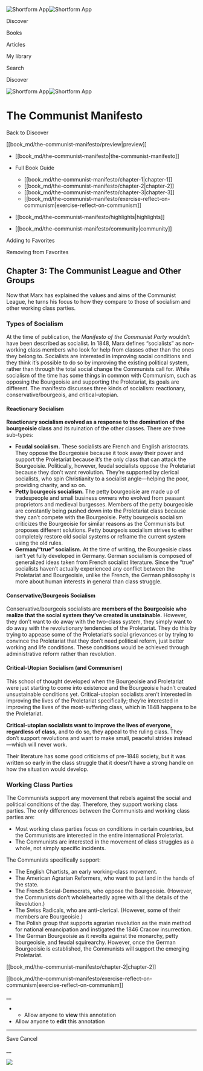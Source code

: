 ![Shortform App](/img/logo.36a2399e.svg)![Shortform App](/img/logo-dark.70c1b072.svg)

Discover

Books

Articles

My library

Search

Discover

![Shortform App](/img/logo.36a2399e.svg)![Shortform App](/img/logo-dark.70c1b072.svg)

# The Communist Manifesto

Back to Discover

[[book_md/the-communist-manifesto/preview|preview]]

  * [[book_md/the-communist-manifesto|the-communist-manifesto]]
  * Full Book Guide

    * [[book_md/the-communist-manifesto/chapter-1|chapter-1]]
    * [[book_md/the-communist-manifesto/chapter-2|chapter-2]]
    * [[book_md/the-communist-manifesto/chapter-3|chapter-3]]
    * [[book_md/the-communist-manifesto/exercise-reflect-on-communism|exercise-reflect-on-communism]]
  * [[book_md/the-communist-manifesto/highlights|highlights]]
  * [[book_md/the-communist-manifesto/community|community]]



Adding to Favorites 

Removing from Favorites 

## Chapter 3: The Communist League and Other Groups

Now that Marx has explained the values and aims of the Communist League, he turns his focus to how they compare to those of socialism and other working class parties.

### Types of Socialism

At the time of publication, the _Manifesto of the Communist Party_ wouldn’t have been described as socialist. In 1848, Marx defines “socialists” as non-working class members who look for help from classes other than the ones they belong to. Socialists are interested in improving social conditions and they think it’s possible to do so by improving the existing political system, rather than through the total social change the Communists call for. While socialism of the time has some things in common with Communism, such as opposing the Bourgeoisie and supporting the Proletariat, its goals are different. The manifesto discusses three kinds of socialism: reactionary, conservative/bourgeois, and critical-utopian.

#### Reactionary Socialism

**Reactionary socialism evolved as a response to the domination of the bourgeoisie class** and its ruination of the other classes. There are three sub-types:

  * **Feudal socialism.** These socialists are French and English aristocrats. They oppose the Bourgeoisie because it took away their power and support the Proletariat because it’s the only class that can attack the Bourgeoisie. Politically, however, feudal socialists oppose the Proletariat because they don’t want revolution. They’re supported by clerical socialists, who spin Christianity to a socialist angle—helping the poor, providing charity, and so on.
  * **Petty bourgeois socialism.** The petty bourgeoisie are made up of tradespeople and small business owners who evolved from peasant proprietors and medieval burgesses. Members of the petty bourgeoisie are constantly being pushed down into the Proletariat class because they can’t compete with the Bourgeoisie. Petty bourgeois socialism criticizes the Bourgeoisie for similar reasons as the Communists but proposes different solutions. Petty bourgeois socialism strives to either completely restore old social systems or reframe the current system using the old rules.
  * **German/“true” socialism.** At the time of writing, the Bourgeoisie class isn’t yet fully developed in Germany. German socialism is composed of generalized ideas taken from French socialist literature. Since the “true” socialists haven’t actually experienced any conflict between the Proletariat and Bourgeoisie, unlike the French, the German philosophy is more about human interests in general than class struggle.



#### Conservative/Bourgeois Socialism

Conservative/bourgeois socialists are **members of the Bourgeoisie who realize that the social system they’ve created is unstainable.** However, they don’t want to do away with the two-class system, they simply want to do away with the revolutionary tendencies of the Proletariat. They do this by trying to appease some of the Proletariat’s social grievances or by trying to convince the Proletariat that they don’t need political reform, just better working and life conditions. These conditions would be achieved through administrative reform rather than revolution.

#### Critical-Utopian Socialism (and Communism)

This school of thought developed when the Bourgeoisie and Proletariat were just starting to come into existence and the Bourgeoisie hadn’t created unsustainable conditions yet. Critical-utopian socialists aren’t interested in improving the lives of the Proletariat specifically; they’re interested in improving the lives of the most-suffering class, which in 1848 happens to be the Proletariat.

**Critical-utopian socialists want to improve the lives of everyone, regardless of class,** and to do so, they appeal to the ruling class. They don’t support revolutions and want to make small, peaceful strides instead—which will never work.

Their literature has some good criticisms of pre-1848 society, but it was written so early in the class struggle that it doesn’t have a strong handle on how the situation would develop.

### Working Class Parties

The Communists support any movement that rebels against the social and political conditions of the day. Therefore, they support working class parties. The only differences between the Communists and working class parties are:

  * Most working class parties focus on conditions in certain countries, but the Communists are interested in the entire international Proletariat.
  * The Communists are interested in the movement of class struggles as a whole, not simply specific incidents.



The Communists specifically support:

  * The English Chartists, an early working-class movement.
  * The American Agrarian Reformers, who want to put land in the hands of the state.
  * The French Social-Democrats, who oppose the Bourgeoisie. (However, the Communists don’t wholeheartedly agree with all the details of the Revolution.)
  * The Swiss Radicals, who are anti-clerical. (However, some of their members are Bourgeoisie.)
  * The Polish group that supports agrarian revolution as the main method for national emancipation and instigated the 1846 Cracow insurrection.
  * The German Bourgeoisie as it revolts against the monarchy, petty bourgeoisie, and feudal squirearchy. However, once the German Bourgeoisie is established, the Communists will support the emerging Proletariat.



[[book_md/the-communist-manifesto/chapter-2|chapter-2]]

[[book_md/the-communist-manifesto/exercise-reflect-on-communism|exercise-reflect-on-communism]]

__

  *   * Allow anyone to **view** this annotation
  * Allow anyone to **edit** this annotation



* * *

Save Cancel

__




![](https://bat.bing.com/action/0?ti=56018282&Ver=2&mid=e8ce8cc8-dbc9-490e-b4c7-7f30f8b669dd&sid=1711133063fa11eebdec89a8b8ae3bbc&vid=171147a063fa11eea7440fcfeb230d96&vids=0&msclkid=N&pi=0&lg=en-US&sw=800&sh=600&sc=24&nwd=1&tl=Shortform%20%7C%20The%20Communist%20Manifesto&p=https%3A%2F%2Fwww.shortform.com%2Fapp%2Fbook%2Fthe-communist-manifesto%2Fchapter-3&r=&lt=406&evt=pageLoad&sv=1&rn=284499)
